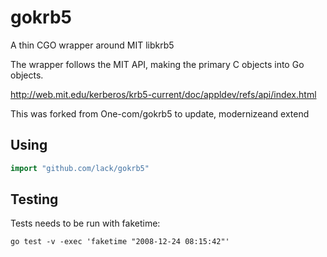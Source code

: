 # gokrb5

A thin CGO wrapper around MIT libkrb5

The wrapper follows the MIT API, making the primary C objects into Go objects.

http://web.mit.edu/kerberos/krb5-current/doc/appldev/refs/api/index.html

This was forked from One-com/gokrb5 to update, modernizeand extend

## Using

```go
import "github.com/lack/gokrb5"
```

## Testing

Tests needs to be run with faketime:

```shell
go test -v -exec 'faketime "2008-12-24 08:15:42"'
```

